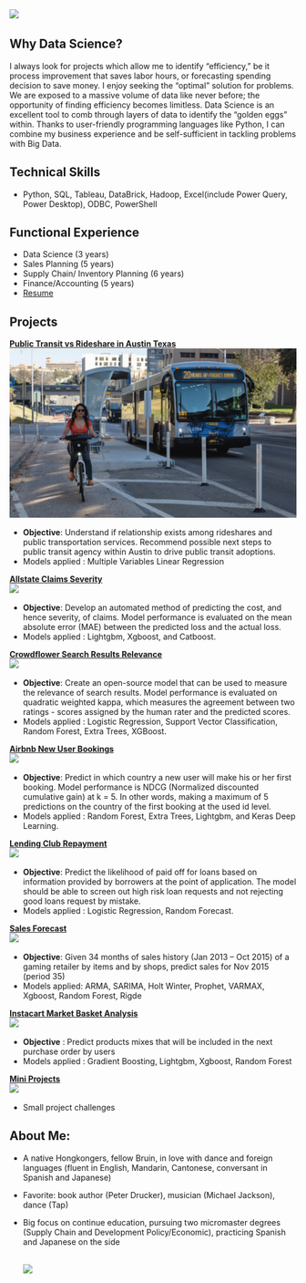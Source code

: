<img src="./images/data_science.PNG" />
<br>

## Why Data Science?
I always look for projects which allow me to identify “efficiency,” be it process improvement that saves labor hours, or forecasting spending decision to save money. I enjoy seeking the “optimal” solution for problems.
<br>
We are exposed to a massive volume of data like never before; the opportunity of finding efficiency becomes limitless. Data Science is an excellent tool to comb through layers of data to identify the “golden eggs” within. Thanks to user-friendly programming languages like Python, I can combine my business experience and be self-sufficient in tackling problems with Big Data.
    
## Technical Skills
   - Python, SQL, Tableau, DataBrick, Hadoop, Excel(include Power Query, Power Desktop), ODBC, PowerShell

## Functional Experience
   - Data Science (3 years)
   - Sales Planning (5 years)
   - Supply Chain/ Inventory Planning (6 years)
   - Finance/Accounting (5 years)
   - [Resume](https://resume.creddle.io/resume/1tkhyjwr7gf)
   
## Projects
   [**Public Transit vs Rideshare in Austin Texas**<br><img src="./images/public_transit.png" />](https://github.com/tingmsit/public_transit)
   - **Objective**: Understand if relationship exists among rideshares and public transportation services. Recommend possible next steps to public transit agency within Austin to drive public transit adoptions.
   - Models applied : Multiple Variables Linear Regression 

   [**Allstate Claims Severity**<br><img src="./images/allstate.png" />](https://github.com/tingmsit/allstate_insure)
   - **Objective**: Develop an automated method of predicting the cost, and hence severity, of claims. Model performance is evaluated on the mean absolute error (MAE) between the predicted loss and the actual loss.
   - Models applied : Lightgbm, Xgboost, and Catboost.
    
   [**Crowdflower Search Results Relevance**<br><img src="./images/crowdflower.png" />](https://github.com/sittingman/crowdflower)
   - **Objective**: Create an open-source model that can be used to measure the relevance of search results. Model performance is evaluated on quadratic weighted kappa, which measures the agreement between two ratings - scores assigned by the human rater and the predicted scores.
   - Models applied : Logistic Regression, Support Vector Classification, Random Forest, Extra Trees, XGBoost. 
   
   [**Airbnb New User Bookings**<br><img src="./images/airbnb.png" />](https://github.com/sittingman/airbnb_booking)
   - **Objective**: Predict in which country a new user will make his or her first booking. Model performance is NDCG (Normalized discounted cumulative gain) at k = 5. In other words, making a maximum of 5 predictions on the country of the first booking at the used id level.
   - Models applied : Random Forest, Extra Trees, Lightgbm, and Keras Deep Learning.
   
   [**Lending Club Repayment**<br><img src="./images/lending.png" />](https://github.com/sittingman/lending_repayment)
   - **Objective**: Predict the likelihood of paid off for loans based on information provided by borrowers at the point of application. The model should be able to screen out high risk loan requests and not rejecting good loans request by mistake. 
   - Models applied : Logistic Regression, Random Forecast.

   [**Sales Forecast**<br><img src="./images/sls_fcst.png" />](https://github.com/sittingman/sales_forecast)
   - **Objective**: Given 34 months of sales history (Jan 2013 – Oct 2015) of a gaming retailer by items and by shops, predict sales for Nov 2015 (period 35)
   - Models applied: ARMA, SARIMA, Holt Winter, Prophet, VARMAX, Xgboost, Random Forest, Rigde
       
   [**Instacart Market Basket Analysis**<br><img src="./images/shop_basket.png" />](https://github.com/sittingman/instacart_product_repurchase)
   - **Objective** : Predict products mixes that will be included in the next purchase order by users
   - Models applied : Gradient Boosting, Lightgbm, Xgboost, Random Forest

   [**Mini Projects**<br><img src="./images/stay_home.jpg" />](https://github.com/sittingman/takehome_proj)
   - Small project challenges

## About Me:
   - A native Hongkongers, fellow Bruin, in love with dance and foreign languages (fluent in English, Mandarin, Cantonese, conversant in Spanish and Japanese)
   - Favorite: book author (Peter Drucker), musician (Michael Jackson), dance (Tap)
   - Big focus on continue education, pursuing two micromaster degrees (Supply Chain and Development Policy/Economic), practicing Spanish and Japanese on the side
    
    
        <br><img src="./images/myself.jpg" />

